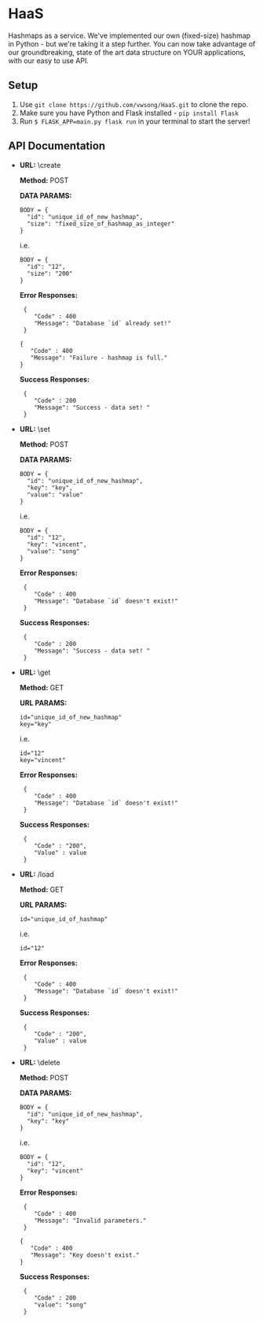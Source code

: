 # **HaaS**

Hashmaps as a service. We've implemented our own (fixed-size) hashmap in Python - but we're taking it a step further. You can now take advantage of our groundbreaking, state of the art data structure on YOUR applications, with our easy to use API. 

## Setup

1. Use `git clone https://github.com/vwsong/HaaS.git` to clone the repo.
2. Make sure you have Python and Flask installed - `pip install Flask`
3. Run `$ FLASK_APP=main.py flask run` in your terminal to start the server!

## API Documentation

* **URL:** \create

  **Method:** POST
  
  **DATA PARAMS:** 
	
  ``` 
  BODY = {
  	"id": "unique_id_of_new_hashmap",
    "size": "fixed_size_of_hashmap_as_integer"
  }
  ```
  
  i.e.
  ``` 
  BODY = {
  	"id": "12",
    "size": "200"
  }
  ```
  **Error Responses:**
	```
	 {
		"Code" : 400
        "Message": "Database `id` already set!"
     }
     ```
     ```
	 {
		"Code" : 400
        "Message": "Failure - hashmap is full."
     }
     ```

  **Success Responses:**
	```
	 {
		"Code" : 200
        "Message": "Success - data set!	"
     }
     ```
* **URL:** \set

  **Method:** POST
  
  **DATA PARAMS:** 
	
  ``` 
  BODY = {
  	"id": "unique_id_of_new_hashmap",
    "key": "key",
    "value": "value"
  }
  ```
  
  i.e.
  ``` 
  BODY = {
  	"id": "12",
    "key": "vincent",
    "value": "song"
  }
  ```
  **Error Responses:**
	```
	 {
		"Code" : 400
        "Message": "Database `id` doesn't exist!"
     }
     ```

  **Success Responses:**
	```
	 {
		"Code" : 200
        "Message": "Success - data set!	"
     }
     ```
* **URL:** \get

  **Method:** GET
  
  **URL PARAMS:** 
	
  ``` 
  id="unique_id_of_new_hashmap"
  key="key"
  ```
  
  i.e.
  ``` 
  id="12"
  key="vincent"
  ```
  **Error Responses:**
	```
	 {
		"Code" : 400
        "Message": "Database `id` doesn't exist!"
     }
     ```

  **Success Responses:**
	```
	 {
		"Code" : "200",
		"Value" : value
	 }
     ```
* **URL:** /load

  **Method:** GET
  
  **URL PARAMS:** 
	
  ``` 
  id="unique_id_of_hashmap"
  ```
  
  i.e.
  ``` 
  id="12"
  ```
  **Error Responses:**
	```
	 {
		"Code" : 400
        "Message": "Database `id` doesn't exist!"
     }
     ```

  **Success Responses:**
	```
	 {
		"Code" : "200",
		"Value" : value
	 }
     ```
* **URL:** \delete

  **Method:** POST
  
  **DATA PARAMS:** 
	
  ``` 
  BODY = {
  	"id": "unique_id_of_new_hashmap",
    "key": "key"
  }
  ```
  
  i.e.
  ``` 
  BODY = {
  	"id": "12",
    "key": "vincent"
  }
  ```
  **Error Responses:**
	```
	 {
		"Code" : 400
        "Message": "Invalid parameters."
     }
     ```
     ```
	 {
		"Code" : 400
        "Message": "Key doesn't exist."
     }
     ```

  **Success Responses:**
	```
	 {
		"Code" : 200
        "value": "song"
     }
     ```
